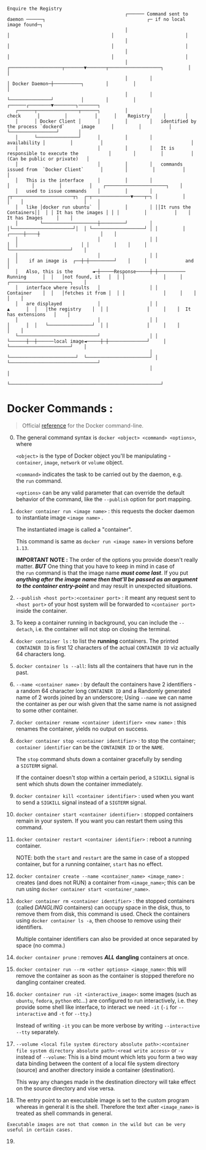 
```text
                                                                                                                         Enquire the Registry                          
                                           ┌────── Command sent to daemon ──────┐                                     ┌─ if no local image found─┐                     
                                           │                                    │                                     │                          │                     
                                           │                                    │                                     │                          │                     
                                           │                                    │                                     │                          │                     
                                           │        ┌───────────────────┬───────▼───────┬───────────────────┐         │                          │                     
                                           │        │                   │ Docker Daemon─┼──────────┐        │         │                          │                     
                                           │        │                   └───────────────┘          │        │         │          ┌──────┌────────▼────────┐───────┐    
   ┌──────┬───────────────┬──────┐         │        │                                            check      │         │          │      │    Registry     │       │    
   │      │ Docker Client │      │         │        │   identified by the process `dockerd`      image      │         │          │      └─────────────────┘       │    
   │      └───────────────┘      │         │        │                                          availability │         │          │                                │    
   │                             │         │        │   It is responsible to execute the           │        │         │          │   (Can be public or private)   │    
   │                             │         │        │   commands issued from  `Docker Client`      │        │         │          │                                │    
   │   This is the interface     │         │        │                                              │        │         │          │    ┌──────────────────────┐    │    
   │   used to issue commands    │         │        │ ┌┬──────────────────────┬┐  ┌─┬──────────────▼────┬─┐ │         │          │    │                      │    │    
   │   like │docker run ubuntu`  │         │        │ ││It runs the Containers││  │ │ It has the images │ │ │         │          │    │    It has Images     │    │    
   │        └────────────────────┼─────────┘        │ │└──────────────────────┘│  │ └───────────────────┘ │ │         │    ┌─────┼────┼                      │    │    
   │                             │                  │ │                        │  │                       │ │         │    │     │    └──────────────────────┘    │    
   │                             │                  │ │                        │  │    if an image is  ┌──┼─┼─────────┘    │     │              and               │    
   │   Also, this is the       ◄─┼─────Response─────┼─┼────────── Running      │  │   │not found, it   │  │ │              │     │    ┌──────────────────────┐    │    
   │   interface where results   │                  │ │           Container    │  │   │fetches it from │  │ │              │     │    │                      │    │    
   │   are displayed             │                  │ │                 ▲      │  │   │the registry    │  │ │              │     │    │  It has extensions   │    │    
   │                             │                  │ │                 │      │  │   └────────────────┘  │ │              │     │    │                      │    │    
   └─────────────────────────────┘                  │ │                 └──────┼──┼──────local image◄─────┼─┼──────────────┘     │    └──────────────────────┘    │    
                                                    │ └────────────────────────┘  └───────────────────────┘ │                    └────────────────────────────────┘    
                                                    │                                                       │                                                          
                                                    └───────────────────────────────────────────────────────┘                                                          
```


# Docker Commands :
> Official [reference](https://docs.docker.com/engine/reference/commandline/container/) for the Docker command-line. 

0. The general command syntax is `docker <object> <command> <options>`, where 
   
   `<object>` is the type of Docker object you'll be manipulating - `container`, `image`, `network` or `volume` object.
   
   `<command>` indicates the task to be carried out by the daemon, e.g. the `run` command.
   
   `<options>` can be any valid parameter that can override the default behavior of the command, like the `--publish` option for port mapping.

1. `docker container run <image name>` : this requests the docker daemon to instantiate image `<image name>` .
   
   The instantiated image is called a "container".
   
   This command is same as `docker run <image name>` in versions before `1.13`. 
   
   **IMPORTANT NOTE :** 
	   The order of the options you provide doesn't really matter. 
	   ***BUT*** One thing that you have to keep in mind in case of the `run` command is that the image name ***must come last***. If you put ***anything after the image name then that'll be passed as an argument to the container entry-point*** and may result in unexpected situations.
   
2.   `--publish <host port>:<container port>` :  it meant any request sent to `<host port>` of your host system will be forwarded to `<container port>` inside the container‌.
3. To keep a container running in background, you can include the `--detach`, i.e. the container will not stop on closing the terminal.
4. `docker container ls` : to list the **running** containers. The printed `CONTAINER ID` is first 12 characters of the actual `CONTAINER ID` viz actually 64 characters long.
5. `docker container ls --all`: lists all the containers that have run in the past.
6. `--name <container name>` : by default the containers have 2 identifiers - a random 64 character long `CONTAINER ID` and a Randomly generated name of 2 words joined by an underscore; Using `--name` we can name the container as per our wish given that the same name is not assigned to some other container.
7. `docker container rename <container identifier> <new name>` : this renames the container, yields no output on success.
8. `docker container stop <container identifier>` : to stop the container; `container identifier` can be the `CONTAINER ID` or the `NAME`.
   
   The `stop` command shuts down a container gracefully by sending a `SIGTERM` signal. 
   
   If the container doesn't stop within a certain period, a `SIGKILL` signal is sent which shuts down the container immediately.
9. `docker container kill <container identifier>` : used when you want to send a `SIGKILL` signal instead of a `SIGTERM` signal.
10. `docker container start <container identifier>` : stopped containers remain in your system. If you want you can restart them using this command.
11. `docker container restart <container identifier>` : reboot a running container.
    
	NOTE: both the `start` and `restart` are the same in case of a stopped container, but for a running container, `start` has no effect.
12. `docker container create --name <container_name> <image_name>` : creates (and does not RUN) a container from `<image_name>`; this can be run using `docker container start <container_name>`.
13. `docker container rm <container identifier>` : the stopped containers (called *DANGLING* containers) can occupy space in the disk, thus, to remove them from disk, this command is used. Check the containers using `docker container ls -a`, then choose to remove using their identifiers.
    
	Multiple container identifiers can also be provided at once separated by space (no comma.)
14. `docker container prune` : removes ***ALL*** **dangling** containers at once.
15. `docker container run --rm <other options> <image_name>`: this will remove the container as soon as the container is stopped therefore no dangling container created.
16. `docker container run -it <interactive_image>`: some images (such as `ubuntu`, `fedora`, `python` etc...) are configured to run interactively, i.e. they provide some shell like interface, to interact we need `-it` (`-i` for `--interactive` and `-t` for `--tty`.)
    
    Instead of writing `-it` you can be more verbose by writing `--interactive --tty` separately.
17. `--volume <local file system directory absolute path>:<container file system directory absolute path>:<read write access>` or `-v` instead of `--volume`: This is a  bind mount which lets you form a two way data binding between the content of a local file system directory (source) and another directory inside a container (destination).
     
    This way any changes made in the destination directory will take effect on the source directory and vise versa.
18.  The entry point to an executable image is set to the custom program whereas in general it is the shell.
    Therefore the text after `<image_name>` is treated as shell commands in general.
    
    Executable images are not that common in the wild but can be very useful in certain cases.
19. 